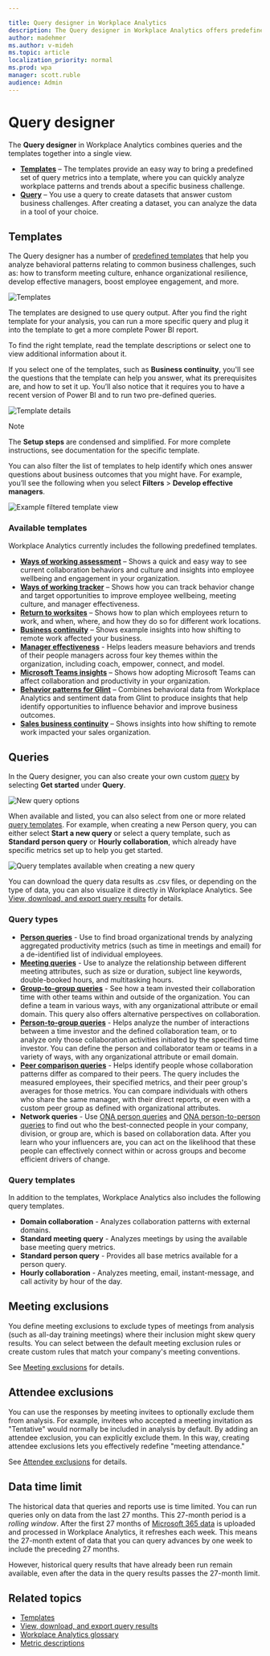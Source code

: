 ```yaml
---

title: Query designer in Workplace Analytics
description: The Query designer in Workplace Analytics offers predefined Templates and other custom query options for more in-depth data analysis
author: madehmer
ms.author: v-mideh
ms.topic: article
localization_priority: normal 
ms.prod: wpa
manager: scott.ruble
audience: Admin
---
```


# Query designer

The **Query designer** in Workplace Analytics combines queries and the templates together into a single view.

* [**Templates**](#templates) &ndash; The templates provide an easy way to bring a predefined set of query metrics into a template, where you can quickly analyze workplace patterns and trends about a specific business challenge.
* [**Query**](#queries) &ndash; You use a query to create datasets that answer custom business challenges. After creating a dataset, you can analyze the data in a tool of your choice.

## Templates

The Query designer has a number of [predefined templates](#available-templates) that help you analyze behavioral patterns relating to common business challenges, such as: how to transform meeting culture, enhance organizational resilience, develop effective managers, boost employee engagement, and more.

![Templates](../Images/WpA/Tutorials/query-designer.png)

The templates are designed to use query output. After you find the right template for your analysis, you can run a more specific query and plug it into the template to get a more complete Power BI report.

To find the right template, read the template descriptions or select one to view additional information about it.

If you select one of the templates, such as **Business continuity**, you'll see the questions that the template can help you answer, what its prerequisites are, and how to set it up. You’ll also notice that it requires you to have a recent version of Power BI and to run two pre-defined queries.

![Template details](../images/wpa/tutorials/qd-template-details.png)

>[!Note]
>The **Setup steps** are condensed and simplified. For more complete instructions, see documentation for the specific template.

You can also filter the list of templates to help identify which ones answer questions about business outcomes that you might have. For example, you’ll see the following when you select **Filters** > **Develop effective managers**.

![Example filtered template view](../images/wpa/tutorials/qd-template-filter.png)

### Available templates

Workplace Analytics currently includes the following predefined templates.

* [**Ways of working assessment**](./power-bi-collab-assess.md) &ndash; Shows a quick and easy way to see current collaboration behaviors and culture and insights into employee wellbeing and engagement in your organization.
* [**Ways of working tracker**](./power-bi-collab-track.md) &ndash; Shows how you can track behavior change and target opportunities to improve employee wellbeing, meeting culture, and manager effectiveness.
* [**Return to worksites**](./power-bi-return-tw.md) &ndash; Shows how to plan which employees return to work, and when, where, and how they do so for different work locations.
* [**Business continuity**](./power-bi-bc.md) &ndash; Shows example insights into how shifting to remote work affected your business.
* [**Manager effectiveness**](./power-bi-manager.md) - Helps leaders measure behaviors and trends of their people managers across four key themes within the organization, including coach, empower, connect, and model.
* [**Microsoft Teams insights**](./power-bi-teams.md) &ndash; Shows how adopting Microsoft Teams can affect collaboration and productivity in your organization.
* [**Behavior patterns for Glint**](./power-bi-glint.md) &ndash; Combines behavioral data from Workplace Analytics and sentiment data from Glint to produce insights that help identify opportunities to influence behavior and improve business outcomes.
* [**Sales business continuity**](./pbi-bc-sales.md) &ndash; Shows insights into how shifting to remote work impacted your sales organization.

## Queries

In the Query designer, you can also create your own custom [query](#query-types) by selecting **Get started** under **Query**.

  ![New query options](../Images/WpA/Tutorials/new-query.png)

When available and listed, you can also select from one or more related [query templates](#query-templates). For example, when creating a new Person query, you can either select **Start a new query** or select a query template, such as **Standard person query** or **Hourly collaboration**, which already have specific metrics set up to help you get started.

![Query templates available when creating a new query](../Images/WpA/Tutorials/person-query-options.png)

You can download the query data results as .csv files, or depending on the type of data, you can also visualize it directly in Workplace Analytics. See [View, download, and export query results](../use/view-download-and-export-query-results.md) for details.

### Query types

* [**Person queries**](person-queries.md) - Use to find broad organizational trends by analyzing aggregated productivity metrics (such as time in meetings and email) for a de-identified list of individual employees.
* [**Meeting queries**](meeting-queries.md) - Use to analyze the relationship between different meeting attributes, such as size or duration, subject line keywords, double-booked hours, and multitasking hours.
* [**Group-to-group queries**](group-to-group-queries.md) - See how a team invested their collaboration time with other teams within and outside of the organization. You can define a team in various ways, with any organizational attribute or email domain. This query also offers alternative perspectives on collaboration.
* [**Person-to-group queries**](person-to-group-queries.md) - Helps analyze the number of interactions between a time investor and the defined collaboration team, or to analyze only those collaboration activities initiated by the specified time investor. You can define the person and collaborator team or teams in a variety of ways, with any organizational attribute or email domain.
* [**Peer comparison queries**](comparison-query.md) - Helps identify people whose collaboration patterns differ as compared to their peers. The query includes the measured employees, their specified metrics, and their peer group's averages for those metrics. You can compare individuals with others who share the same manager, with their direct reports, or even with a custom peer group as defined with organizational attributes.
* **Network queries** - Use [ONA person queries](ona-person-query.md) and [ONA person-to-person queries](ona-person-to-person-query.md) to find out who the best-connected people in your company, division, or group are, which is based on collaboration data. After you learn who your influencers are, you can act on the likelihood that these people can effectively connect within or across groups and become efficient drivers of change.

### Query templates

In addition to the templates, Workplace Analytics also includes the following query templates.

* **Domain collaboration** - Analyzes collaboration patterns with external domains.
* **Standard meeting query** - Analyzes meetings by using the available base meeting query metrics.
* **Standard person query** - Provides all base metrics available for a person query.
* **Hourly collaboration** - Analyzes meeting, email, instant-message, and call activity by hour of the day.
## Meeting exclusions

You define meeting exclusions to exclude types of meetings from analysis (such as all-day training meetings) where their inclusion might skew query results. You can select between the default meeting exclusion rules or create custom rules that match your company's meeting conventions.

See [Meeting exclusions](meeting-exclusions-intro.md) for details.

## Attendee exclusions

You can use the responses by meeting invitees to optionally exclude them from analysis. For example, invitees who accepted a meeting invitation as "Tentative" would normally be included in analysis by default. By adding an attendee exclusion, you can explicitly exclude them. In this way, creating attendee exclusions lets you effectively redefine "meeting attendance."

See [Attendee exclusions](attendee-exclusion-rules.md) for details.

## Data time limit

The historical data that queries and reports use is time limited. You can run queries only on data from the last 27 months. This 27-month period is a _rolling window_. After the first 27 months of [Microsoft 365 data](../use/office-365-data.md) is uploaded and processed in Workplace Analytics, it refreshes each week. This means the 27-month extent of data that you can query advances by one week to include the preceding 27 months.

However, historical query results that have already been run remain available, even after the data in the query results passes the 27-month limit.

## Related topics

* [Templates](../Tutorials/Power-bi-templates.md)
* [View, download, and export query results](../use/view-download-and-export-query-results.md)
* [Workplace Analytics glossary](../Use/Glossary.md)
* [Metric descriptions](../Use/Metric-definitions.md)
